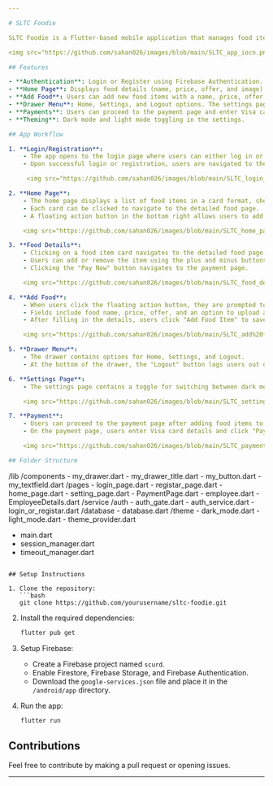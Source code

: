 ```yaml
---

# SLTC Foodie

SLTC Foodie is a Flutter-based mobile application that manages food items and orders for a restaurant using Firebase for data management, authentication, and cloud storage. The app allows users to log in or register, manage food items, toggle between dark and light modes, and place orders.

<img src="https://github.com/sahan026/images/blob/main/SLTC_app_iocn.png" alt="App Icon" width="150" height="150">

## Features

- **Authentication**: Login or Register using Firebase Authentication.
- **Home Page**: Displays food details (name, price, offer, and image) in a card view. Each food card navigates to a detailed food page where users can add/remove items and see the total price.
- **Add Food**: Users can add new food items with a name, price, offer, and image via a floating action button.
- **Drawer Menu**: Home, Settings, and Logout options. The settings page allows users to switch between dark mode and light mode.
- **Payments**: Users can proceed to the payment page and enter Visa card details to complete the purchase.
- **Theming**: Dark mode and light mode toggling in the settings.

## App Workflow

1. **Login/Registration**:
    - The app opens to the login page where users can either log in or register.
    - Upon successful login or registration, users are navigated to the home page.

     <img src="https://github.com/sahan026/images/blob/main/SLTC_login_page.jpg" alt="Login Page" width="250" height="500">

2. **Home Page**:
    - The home page displays a list of food items in a card format, showing the food name, price, offer, and a small food image.
    - Each card can be clicked to navigate to the detailed food page.
    - A floating action button in the bottom right allows users to add a new food item.

    <img src="https://github.com/sahan026/images/blob/main/SLTC_home_page.jpg" alt="Home Page" width="250" height="500">

3. **Food Details**:
    - Clicking on a food item card navigates to the detailed food page, which shows all details about the food item (name, price, offer, and image).
    - Users can add or remove the item using the plus and minus buttons, and the total price is updated accordingly.
    - Clicking the "Pay Now" button navigates to the payment page.

    <img src="https://github.com/sahan026/images/blob/main/SLTC_food_details_page.jpg" alt="Food Details" width="250" height="500">

4. **Add Food**:
    - When users click the floating action button, they are prompted to add a new food item.
    - Fields include food name, price, offer, and an option to upload a food image using the image picker.
    - After filling in the details, users click "Add Food Item" to save the food item to the Firestore database.

    <img src="https://github.com/sahan026/images/blob/main/SLTC_add%20food_item_page.jpg" alt="Add Food" width="250" height="500">

5. **Drawer Menu**:
    - The drawer contains options for Home, Settings, and Logout.
    - At the bottom of the drawer, the "Logout" button logs users out of the app.

6. **Settings Page**:
    - The settings page contains a toggle for switching between dark mode and light mode.

    <img src="https://github.com/sahan026/images/blob/main/SLTC_setting_page.jpg" alt="Settings Page" width="250" height="500">

7. **Payment**:
    - Users can proceed to the payment page after adding food items to their cart.
    - On the payment page, users enter Visa card details and click "Pay Now" to complete the transaction.

    <img src="https://github.com/sahan026/images/blob/main/SLTC_payment_page.jpg" alt="Payment Page" width="250" height="500">

## Folder Structure

```
/lib
  /components
    - my_drawer.dart
    - my_drawer_title.dart
    - my_button.dart
    - my_textfield.dart
  /pages
    - login_page.dart
    - registar_page.dart
    - home_page.dart
    - setting_page.dart
    - PaymentPage.dart
    - employee.dart
    - EmployeeDetails.dart
  /service
    /auth
      - auth_gate.dart
      - auth_service.dart
      - login_or_registar.dart
    /database
      - database.dart
  /theme
    - dark_mode.dart
    - light_mode.dart
    - theme_provider.dart

- main.dart
- session_manager.dart
- timeout_manager.dart
```

## Setup Instructions

1. Clone the repository:
   ```bash
   git clone https://github.com/yourusername/sltc-foodie.git
   ```

2. Install the required dependencies:
   ```bash
   flutter pub get
   ```

3. Setup Firebase:
   - Create a Firebase project named `scurd`.
   - Enable Firestore, Firebase Storage, and Firebase Authentication.
   - Download the `google-services.json` file and place it in the `/android/app` directory.

4. Run the app:
   ```bash
   flutter run
   ```

## Contributions
Feel free to contribute by making a pull request or opening issues.

---
```

